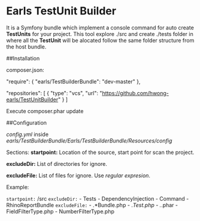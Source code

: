 Earls TestUnit Builder
======================

It is a Symfony bundle which implement a console command for auto create **TestUnits** for your project.
This tool explore ./src and create ./tests folder in where all the **TestUnit** will be alocated follow the same folder structure from the host bundle.

##Installation

composer.json:

"require": {
	"earls/TestBuilderBundle": "dev-master"
},

"repositories": [
	{
    	"type": "vcs",
        "url": "https://github.com/hwong-earls/TestUnitBuilder"
    }
]

Execute composer.phar update

##Configuration

*config.yml* inside *earls/TestBuilderBundle/Earls/TestBuilderBundle/Resources/config*

Sections:
**startpoint:**
   Location of the source, start point for scan the project.   

**excludeDir:**
   List of directories for ignore.

**excludeFile:**
   List of files for ignore. Use *regular expresion*.

Example:

`startpoint:` /src
`excludeDir:`
    - Tests
    - DependencyInjection
    - Command
    - RhinoReportBundle
`excludeFile:`
    - .*Bundle\.php
    - .*Test\.php
    - .*\.phar
    - FieldFilterType.php
    - NumberFilterType.php